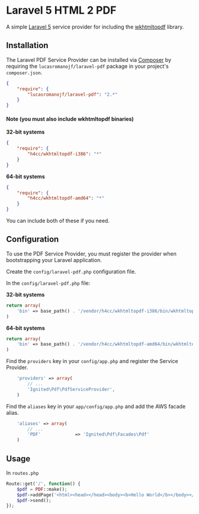 # Laravel 5 HTML 2 PDF

A simple [Laravel 5](http://www.laravel.com/) service provider for including the [wkhtmltopdf](http://code.google.com/p/wkhtmltopdf/) library.

## Installation

The Laravel PDF Service Provider can be installed via [Composer](http://getcomposer.org) by requiring the
`lucasromanojf/laravel-pdf` package in your project's `composer.json`.

```json
{
    "require": {
        "lucasromanojf/laravel-pdf": "2.*"
    }
}
```

#### Note (you must also include wkhtmltopdf binaries)

**32-bit systems**
```json
{
    "require": {
        "h4cc/wkhtmltopdf-i386": "*"
    }
}
```

**64-bit systems** 
```json
{
    "require": {
        "h4cc/wkhtmltopdf-amd64": "*"
    }
}
```

You can include both of these if you need.

## Configuration

To use the PDF Service Provider, you must register the provider when bootstrapping your Laravel application.

Create the `config/laravel-pdf.php` configuration file.

In the `config/laravel-pdf.php` file:

**32-bit systems**
```php
return array(
	'bin' => base_path() . '/vendor/h4cc/wkhtmltopdf-i386/bin/wkhtmltopdf-i386'
)
```

**64-bit systems**
```php
return array(
	'bin' => base_path() . '/vendor/h4cc/wkhtmltopdf-amd64/bin/wkhtmltopdf-amd64'
)
```

Find the `providers` key in your `config/app.php` and register the Service Provider.

```php
    'providers' => array(
        // ...
        'Ignited\Pdf\PdfServiceProvider',
    )
```

Find the `aliases` key in your `app/config/app.php` and add the AWS facade alias.

```php
    'aliases' => array(
        // ...
        'PDF'			  => 'Ignited\Pdf\Facades\Pdf'
    )
```

## Usage

In `routes.php`

```php
Route::get('/', function() {
	$pdf = PDF::make();
	$pdf->addPage('<html><head></head><body><b>Hello World</b></body></html>');
	$pdf->send();
});
```

